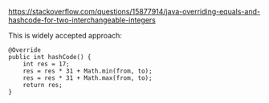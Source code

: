 https://stackoverflow.com/questions/15877914/java-overriding-equals-and-hashcode-for-two-interchangeable-integers

This is widely accepted approach:

    @Override
    public int hashCode() {
        int res = 17;
        res = res * 31 + Math.min(from, to);
        res = res * 31 + Math.max(from, to);
        return res;
    }